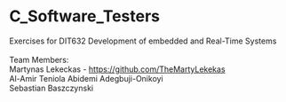 # C_Software_Testers
Exercises for DIT632 Development of embedded and Real-Time Systems<br/>
<br/>
Team Members:<br/>
Martynas Lekeckas - https://github.com/TheMartyLekekas<br/>
Al-Amir Teniola Abidemi Adegbuji-Onikoyi<br/>
Sebastian Baszczynski<br/>
